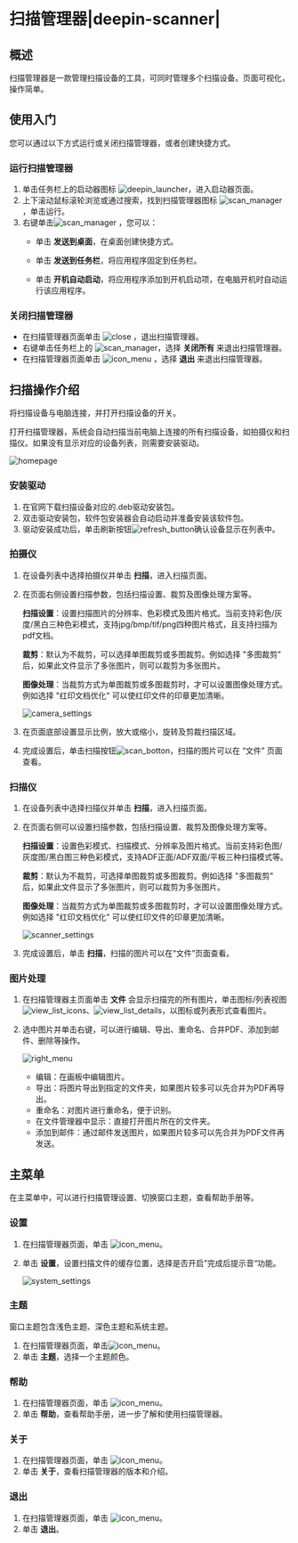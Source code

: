 # 扫描管理器|deepin-scanner|

## 概述

扫描管理器是一款管理扫描设备的工具，可同时管理多个扫描设备。页面可视化，操作简单。

## 使用入门

您可以通过以下方式运行或关闭扫描管理器，或者创建快捷方式。

### 运行扫描管理器

1. 单击任务栏上的启动器图标 ![deepin_launcher](../common/deepin_launcher.svg)，进入启动器页面。
2. 上下滚动鼠标滚轮浏览或通过搜索，找到扫描管理器图标 ![scan_manager](../common/scan_manager.svg) ，单击运行。
3. 右键单击![scan_manager](../common/scan_manager.svg) ，您可以：
   - 单击 **发送到桌面**，在桌面创建快捷方式。

   - 单击 **发送到任务栏**，将应用程序固定到任务栏。

   - 单击 **开机自动启动**，将应用程序添加到开机启动项，在电脑开机时自动运行该应用程序。

### 关闭扫描管理器

- 在扫描管理器页面单击  ![close](../common/close.svg) ，退出扫描管理器。
- 右键单击任务栏上的 ![scan_manager](../common/scan_manager.svg)，选择 **关闭所有** 来退出扫描管理器。
- 在扫描管理器页面单击 ![icon_menu](../common/icon_menu.svg) ，选择 **退出** 来退出扫描管理器。

## 扫描操作介绍

将扫描设备与电脑连接，并打开扫描设备的开关。

打开扫描管理器，系统会自动扫描当前电脑上连接的所有扫描设备，如拍摄仪和扫描仪。如果没有显示对应的设备列表，则需要安装驱动。

![homepage](fig/homepage.png)

### 安装驱动

1. 在官网下载扫描设备对应的.deb驱动安装包。
2. 双击驱动安装包，软件包安装器会自动启动并准备安装该软件包。
3. 驱动安装成功后，单击刷新按钮![refresh_button](../common/refresh_button.svg)确认设备显示在列表中。


### 拍摄仪

1. 在设备列表中选择拍摄仪并单击 **扫描**，进入扫描页面。

2. 在页面右侧设置扫描参数，包括扫描设置、裁剪及图像处理方案等。

   **扫描设置**：设置扫描图片的分辨率、色彩模式及图片格式。当前支持彩色/灰度/黑白三种色彩模式，支持jpg/bmp/tif/png四种图片格式，且支持扫描为pdf文档。

   **裁剪**：默认为不裁剪，可以选择单图裁剪或多图裁剪。例如选择 "多图裁剪" 后，如果此文件显示了多张图片，则可以裁剪为多张图片。

   **图像处理**：当裁剪方式为单图裁剪或多图裁剪时，才可以设置图像处理方式。例如选择 "红印文档优化" 可以使红印文件的印章更加清晰。

   ![camera_settings](fig/camera_settings.png)

3. 在页面底部设置显示比例，放大或缩小，旋转及剪裁扫描区域。

4. 完成设置后，单击扫描按钮![scan_botton](fig/scan_botton.png)，扫描的图片可以在 “文件” 页面查看。


### 扫描仪

1. 在设备列表中选择扫描仪并单击 **扫描**，进入扫描页面。

2. 在页面右侧可以设置扫描参数，包括扫描设置、裁剪及图像处理方案等。

   **扫描设置**：设置色彩模式、扫描模式、分辨率及图片格式。当前支持彩色图/灰度图/黑白图三种色彩模式，支持ADF正面/ADF双面/平板三种扫描模式等。

   **裁剪**：默认为不裁剪，可选择单图裁剪或多图裁剪。例如选择 "多图裁剪" 后，如果此文件显示了多张图片，则可以裁剪为多张图片。

   **图像处理**：当裁剪方式为单图裁剪或多图裁剪时，才可以设置图像处理方式。例如选择 "红印文档优化" 可以使红印文件的印章更加清晰。

   ![scanner_settings](fig/scanner_settings.png)

3. 完成设置后，单击 **扫描**，扫描的图片可以在“文件”页面查看。

### 图片处理

1. 在扫描管理器主页面单击 **文件** 会显示扫描完的所有图片，单击图标/列表视图![view_list_icons](../common/view_list_icons.svg)、![view_list_details](../common/view_list_details.svg)，以图标或列表形式查看图片。

2. 选中图片并单击右键，可以进行编辑、导出、重命名、合并PDF、添加到邮件、删除等操作。

   ![right_menu](fig/right_menu.png)

   - 编辑：在画板中编辑图片。
   - 导出：将图片导出到指定的文件夹，如果图片较多可以先合并为PDF再导出。
   - 重命名：对图片进行重命名，便于识别。
   - 在文件管理器中显示：直接打开图片所在的文件夹。
   - 添加到邮件：通过邮件发送图片，如果图片较多可以先合并为PDF文件再发送。

## 主菜单

在主菜单中，可以进行扫描管理设置、切换窗口主题，查看帮助手册等。

### 设置

1. 在扫描管理器页面，单击 ![icon_menu](../common/icon_menu.svg)。

2. 单击 **设置**，设置扫描文件的缓存位置，选择是否开启”完成后提示音“功能。

   ![system_settings](fig/system_settings.png)

### 主题

窗口主题包含浅色主题、深色主题和系统主题。

1. 在扫描管理器页面，单击![icon_menu](../common/icon_menu.svg)。
2. 单击 **主题**，选择一个主题颜色。


### 帮助

1. 在扫描管理器页面，单击 ![icon_menu](../common/icon_menu.svg)。
2. 单击 **帮助**，查看帮助手册，进一步了解和使用扫描管理器。


### 关于

1. 在扫描管理器页面，单击 ![icon_menu](../common/icon_menu.svg)。
2. 单击 **关于**，查看扫描管理器的版本和介绍。

### 退出

1. 在扫描管理器页面，单击 ![icon_menu](../common/icon_menu.svg)。
2. 单击 **退出**。

